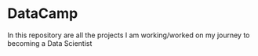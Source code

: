 # DataCamp
In this repository are all the projects I am working/worked on my journey to becoming a Data Scientist
